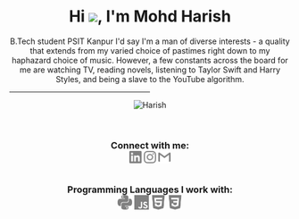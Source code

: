 <h1 align="center">Hi <img src="https://media.giphy.com/media/hvRJCLFzcasrR4ia7z/giphy.gif" width="30px">, I'm Mohd Harish</h1>
<p align="center">B.Tech student PSIT Kanpur I'd say I'm a man of diverse interests - a quality that extends from my varied choice of pastimes right down to my haphazard choice of music. However, a few constants across the board for me are watching TV, reading novels, listening to Taylor Swift and Harry Styles, and being a slave to the YouTube algorithm. 
</p>

<hr style="width:50%;text-align:left;margin-left:0">
<p align = "center"> <img  title="Harish" alt="Harish" width="400" src="https://media0.giphy.com/media/qgQUggAC3Pfv687qPC/giphy.gif" /> </p>

<br>

<h3 align = "center">
<b>
Connect with me: </b><br>
<a href="https://www.linkedin.com/in/harish-mohd-7177b622b/"><img align="center" title="LinkedIn - Harish" alt="LinkedIn" width="22px" src="./logos/linkedin.svg" /></a>
<a href="https://www.instagram.com/therealharish/"><img align="center" title="Instagram - Harish" alt="Instagram" width="22px" src="./logos/instagram.svg" /></a>
<a href="mailto:harishaa827@gmail.com"><img align="center" title="Mail - Harish" alt="Mail" width="22px" src="./logos/gmail.svg" /></a>

<br>
<br>
  
Programming Languages I work with: <br>
<img align="center" title="Python" alt="python" width="26px" src="./logos/python.svg" />
<img align="center" title="Javascript" alt="Javascript" width="26px" src="./logos/javascript.svg" />
<img align="center" title="HTML5" alt="HTML5" width="26px" src="./logos/html5.svg" />
<img align="center" title="CSS3" alt="CSS3" width="26px" src="./logos/css3.svg" />
